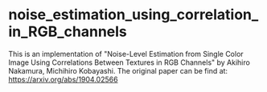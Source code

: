 # noise_estimation_using_correlation_in_RGB_channels

This is an implementation of "Noise-Level Estimation from Single Color Image Using Correlations Between Textures in RGB Channels" by Akihiro Nakamura, Michihiro Kobayashi. The original paper can be find at: https://arxiv.org/abs/1904.02566

